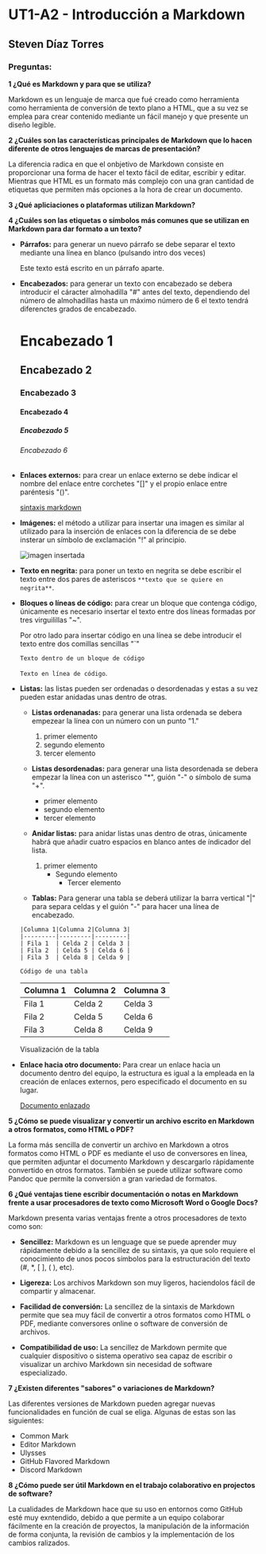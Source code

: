 # UT1-A2 - Introducción a Markdown
## Steven Díaz Torres


### Preguntas:
**1 ¿Qué es Markdown y para que se utiliza?**

Markdown es un lenguaje de marca que fué creado como herramienta como herramienta de conversión de texto plano a HTML, que a su vez se emplea para crear contenido mediante un fácil manejo y que presente un diseño legible.

**2 ¿Cuáles son las características principales de Markdown que lo hacen diferente de otros lenguajes de marcas de presentación?**

La diferencia radica en que el onbjetivo de Markdown consiste en proporcionar una forma de hacer el texto fácil de editar, escribir y editar. Mientras que HTML es un formato más complejo con una gran cantidad de etiquetas que permiten más opciones a la hora de crear un documento.

**3 ¿Qué apliciaciones o plataformas utilizan Markdown?**



**4 ¿Cuáles son las etiquetas o símbolos más comunes que se utilizan en Markdown para dar formato a un texto?**

* **Párrafos:** para generar un nuevo párrafo se debe separar el texto mediante una línea en blanco (pulsando intro dos veces)

    Este texto está escrito en un párrafo aparte.

* **Encabezados:** para generar un texto con encabezado se debera introducir el cáracter almohadilla "#" antes del texto, dependiendo del número de almohadillas hasta un máximo número de 6 el texto tendrá diferenctes grados de encabezado.

    # Encabezado 1
    ## Encabezado 2
    ### Encabezado 3
    #### Encabezado 4
    ##### Encabezado 5
    ###### Encabezado 6

* **Enlaces externos:** para crear un enlace externo se debe índicar el nombre del enlace entre corchetes "[]" y el propio enlace entre paréntesis "()".

    [sintaxis markdown](https://markdown.es/sintaxis-markdown/)

* **Imágenes:** el método a utilizar para insertar una imagen es similar al utilizado para la inserción de enlaces con la diferencia de se debe insterar un símbolo de exclamación "!" al principio.

    ![imagen insertada](https://markdown.es/wp-content/uploads/2015/08/Guia-Markdown-en-espanol.jpg)

* **Texto en negrita:** para poner un texto en negrita se debe escribir el texto entre dos pares de asteriscos `**texto que se quiere en negrita**`.

- **Bloques o líneas de código:** para crear un bloque que contenga código, únicamente es necesario insertar el texto entre dos líneas formadas por tres virguilillas "~". 

    Por otro lado para insertar código en una línea se debe introducir el texto entre dos comillas sencillas "`"
    ~~~
    Texto dentro de un bloque de código
    ~~~
    `Texto en línea de código`.

* **Listas:** las listas pueden ser ordenadas o desordenadas y estas a su vez pueden estar anidadas unas dentro de otras.

    * **Listas ordenanadas:** para generar una lista ordenada se debera empezear la línea con un número con un punto "1."

        1. primer elemento
        2. segundo elemento
        3. tercer elemento
    
    * **Listas desordenadas:** para generar una lista desordenada se debera empezar la línea con un asterisco "*", guión "-" o símbolo de suma "+".

        * primer elemento
        - segundo elemento
        + tercer elemento
    
    * **Anidar listas:** para anidar listas unas dentro de otras, únicamente habrá que añadir cuatro espacios en blanco antes de índicador del lista.

        1. primer elemento
            * Segundo elemento
                - Tercer elemento
    
    * **Tablas:** Para generar una tabla se deberá utilizar la barra vertical "|" para separa celdas y el guión "-" para hacer una línea de encabezado.

    ~~~
    |Columna 1|Columna 2|Columna 3|
    |---------|---------|---------|
    | Fila 1  | Celda 2 | Celda 3 |
    | Fila 2  | Celda 5 | Celda 6 |
    | Fila 3  | Celda 8 | Celda 9 |

    Código de una tabla
    ~~~

    |Columna 1|Columna 2|Columna 3|
    |---------|---------|---------|
    | Fila 1  | Celda 2 | Celda 3 |
    | Fila 2  | Celda 5 | Celda 6 |
    | Fila 3  | Celda 8 | Celda 9 |

    Visualización de la tabla

* **Enlace hacia otro documento:** Para crear un enlace hacia un documento dentro del equipo, la estructura es igual a la empleada en la creación de enlaces externos, pero especificado el documento en su lugar.

    [Documento enlazado](documento-de-enlace.txt)

**5 ¿Cómo se puede visualizar y convertir un archivo escrito en Markdown a otros formatos, como HTML o PDF?**

La forma más sencilla de convertir un archivo en Markdown a otros formatos como HTML o PDF es mediante el uso de conversores en línea, que permiten adjuntar el documento Markdown y descargarlo rápidamente convertido en otros formatos. También se puede utilizar software como Pandoc que permite la conversión a gran variedad de formatos.

**6 ¿Qué ventajas tiene escribir documentación o notas en Markdown frente a usar procesadores de texto como Microsoft Word o Google Docs?**

Markdown presenta varias ventajas frente a otros procesadores de texto como son:

* **Sencillez:** Markdown es un lenguage que se puede aprender muy rápidamente debido a la sencillez de su sintaxis, ya que solo requiere el conocimiento de unos pocos símbolos para la estructuración del texto (#, *, [ ], ( ), etc).

* **Ligereza:** Los archivos Markdown son muy ligeros, haciendolos fácil de compartir y almacenar.

* **Facilidad de conversión:** La sencillez de la sintaxis de Markdown permite que sea muy fácil de convertir a otros formatos como HTML o PDF, mediante conversores online o software de conversión de archivos.

* **Compatibilidad de uso:** La sencillez de Markdown permite que cualquier dispositivo o sistema operativo sea capaz de escribir o visualizar un archivo Markdown sin necesidad de software especializado.

**7 ¿Existen diferentes "sabores" o variaciones de Markdown?**

Las diferentes versiones de Markdown pueden agregar nuevas funcionalidades en función de cual se eliga. Algunas de estas son las siguientes:

* Common Mark
* Editor Markdown
* Ulysses
* GitHub Flavored Markdown
* Discord Markdown

**8 ¿Cómo puede ser útil Markdown en el trabajo colaborativo en projectos de software?**

La cualidades de Markdown hace que su uso en entornos como GitHub esté muy exntendido, debido a que permite a un equipo colaborar fácilmente en la creación de proyectos, la manipulación de la información de forma conjunta, la revisión de cambios y la implementación de los cambios ralizados.
